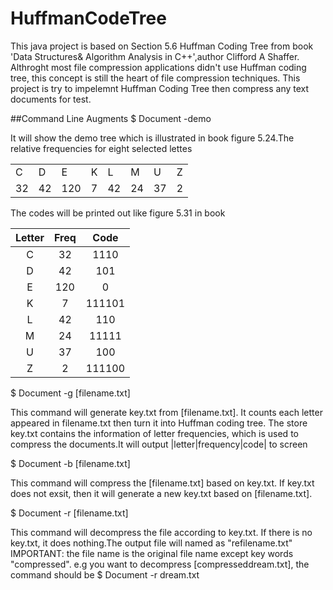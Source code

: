 # HuffmanCodeTree
This java project is based on Section 5.6 Huffman Coding Tree from book 'Data Structures& Algorithm Analysis in C++',author Clifford A Shaffer. Althroght most file compression applications didn't use Huffman coding tree, this concept is still the heart of file compression techniques. This project is try to impelemnt Huffman Coding Tree then compress any text documents for test.

##Command Line Augments
$ Document -demo
   
It will show the demo tree which is illustrated in book figure 5.24.The relative frequencies for eight selected lettes

| | | | | | | | | 
|---|---|---|---|---|---|---|---|
|C|D|E|K|L|M|U|Z|
|32|42|120|7|42|24|37|2|

The codes will be printed out like figure 5.31 in book

|Letter|Freq|Code|
|:---:|:---:|:---:|
|C|32|1110|
|D|42|101|
|E|120|0|
|K|7|111101|
|L|42|110|
|M|24|11111|
|U|37|100|
|Z|2|111100|

$ Document -g [filename.txt]

This command will generate key.txt from [filename.txt]. It counts each letter appeared in filename.txt then turn it into Huffman coding tree. The store key.txt contains the information of letter frequencies, which is used to compress the documents.It will output |letter|frequency|code| to screen

$ Document -b [filename.txt]

This command will compress the [filename.txt] based on key.txt. If key.txt does not exsit, then it will generate a new key.txt based on [filename.txt].

$ Document -r [filename.txt]

This command will decompress the file according to key.txt. If there is no key.txt, it does nothing.The output file will named as "refilename.txt" IMPORTANT: the file name is the original file name except key words "compressed". e.g you want to decompress [compresseddream.txt], the command should be $ Document -r dream.txt
   
